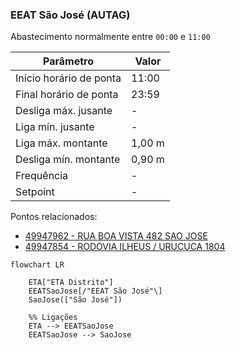 
### EEAT São José (AUTAG)

Abastecimento normalmente entre `00:00` e `11:00`

| Parâmetro     | Valor |
| -------------    | ------------- |
| Início horário de ponta  | 11:00 |
| Final horário de ponta  | 23:59 |
| Desliga máx. jusante  | - |
| Liga mín. jusante  | - |
| Liga máx. montante  | 1,00 m|
| Desliga mín. montante  | 0,90 m|
| Frequência  | - |
| Setpoint  | - |

Pontos relacionados:
- [49947962 - RUA BOA VISTA 482 SAO JOSE](https://www.vectorasys.com.br/vectorasys/?inc=jE9ciFZdkq5eiPI/kPRdHL0fUgHpk249WBG5VKHeku9slPteHB1pGu94UrIfGrC=)
- [49947854 - RODOVIA ILHEUS / URUÇUCA 1804](https://www.vectorasys.com.br/vectorasys/?inc=jE9ciFZdkq5eiPI/kPRdHL0fUgHpk249WBG5UqHeku9slPteHB1pGu94UuMhUhG=)
  
```mermaid
flowchart LR
        
    ETA["ETA Distrito"] 
    EEATSaoJose[/"EEAT São José"\] 
    SaoJose(["São José"]) 

    %% Ligações
    ETA --> EEATSaoJose
    EEATSaoJose --> SaoJose
        
```
